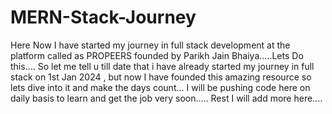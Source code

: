 # MERN-Stack-Journey
Here Now I have started my journey in full stack development at the platform called as PROPEERS founded by Parikh Jain Bhaiya.....Lets Do this....
So let me tell u till date that i have already started my journey in full stack on 1st Jan 2024 , but now I have founded this amazing resource so lets dive into it and make the days count...
I will be pushing code here on daily basis to learn and get the job very soon.....
Rest I will add more here....
